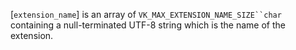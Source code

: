 [`extension_name`] is an array of `VK_MAX_EXTENSION_NAME_SIZE``char` containing a null-terminated UTF-8 string which is the name of
the extension.